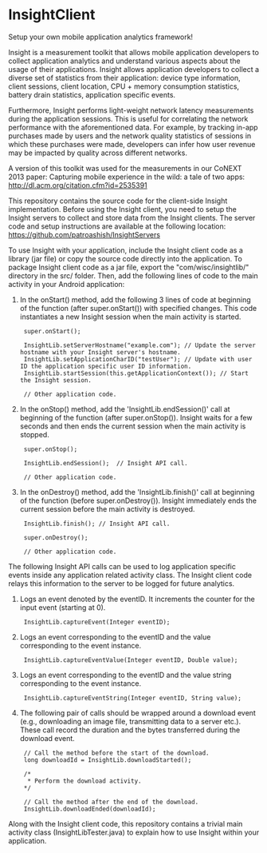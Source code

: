 InsightClient
=============

Setup your own mobile application analytics framework!

Insight is a measurement toolkit that allows mobile application developers to collect application analytics and understand  various aspects about the usage of their applications. Insight allows application developers to collect a diverse set of statistics from their application: device type information, client sessions, client location, CPU + memory consumption statistics, battery drain statistics, application specific events.

Furthermore, Insight performs light-weight network latency measurements during the application sessions. This is useful for correlating the network performance with the aforementioned data. For example, by tracking in-app purchases made by users and the network quality statistics of sessions in which these purchases were made, developers can infer how user revenue may be impacted by quality across different networks. 

A version of this toolkit was used for the measurements in our CoNEXT 2013 paper: Capturing mobile experience in the wild: a tale of two apps: http://dl.acm.org/citation.cfm?id=2535391

This repository contains the source code for the client-side Insight implementation. Before using the Insight client, you need to setup the Insight servers to collect and store data from the Insight clients. The server code and setup instructions are available at the following location: https://github.com/patroashish/InsightServers

To use Insight with your application, include the Insight client code as a library (jar file) or copy the source code directly into the application. To package Insight client code as a jar file, export the "com/wisc/insightlib/" directory in the src/ folder. Then, add the following lines of code to the main activity in your Android application:

1. In the onStart() method, add the following 3 lines of code at beginning of the function (after super.onStart()) with specified changes. This code instantiates a new Insight session when the main activity is started.

		super.onStart();
		
		InsightLib.setServerHostname("example.com"); // Update the server hostname with your Insight server's hostname.
		InsightLib.setApplicationCharID("testUser"); // Update with user ID the application specific user ID information.
		InsightLib.startSession(this.getApplicationContext()); // Start the Insight session.
		
		// Other application code.
		
2. In the onStop() method, add the 'InsightLib.endSession()' call at beginning of the function (after super.onStop()). Insight waits for a few seconds and then ends the current session when the main activity is stopped.

		super.onStop();
		
		InsightLib.endSession();  // Insight API call.
		
		// Other application code.

3. In the onDestroy() method, add the 'InsightLib.finish()' call at beginning of the function (before super.onDestroy()). Insight immediately ends the current session before the main activity is destroyed.
		
		InsightLib.finish(); // Insight API call.

		super.onDestroy();
		
		// Other application code.


The following Insight API calls can be used to log application specific events inside any application related activity class. The Insight client code relays this information to the server to be logged for future analytics.

1. Logs an event denoted by the eventID. It increments the counter for the input event (starting at 0).
		
		InsightLib.captureEvent(Integer eventID);

2. Logs an event corresponding to the eventID and the value corresponding to the event instance.
     
		InsightLib.captureEventValue(Integer eventID, Double value);

3. Logs an event corresponding to the eventID and the value string corresponding to the event instance.
		
		InsightLib.captureEventString(Integer eventID, String value);

4. The following pair of calls should be wrapped around a download event (e.g., downloading an image file,   transmitting data to a server etc.). These call record the duration and the bytes transferred during the download event.
  
		// Call the method before the start of the download.
		long downloadId = InsightLib.downloadStarted();

		/*
		 * Perform the download activity.
		*/
			
		// Call the method after the end of the download.
		InsightLib.downloadEnded(downloadId);

Along with the Insight client code, this repository contains a trivial main activity class (InsightLibTester.java) to explain how to use Insight within your application.
